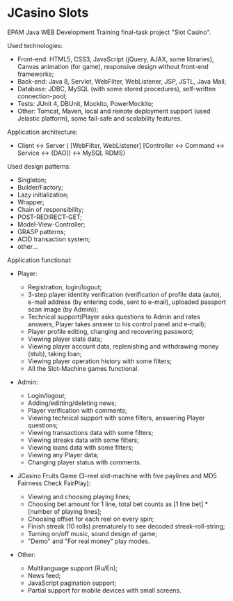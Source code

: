 # JCasino Slots
EPAM Java WEB Development Training final-task project "Slot Casino".

Used technologies:
  - Front-end: HTML5, CSS3, JavaScript (jQuery, AJAX, some libraries), Canvas animation (for game), responsive design
    without front-end frameworks;
  - Back-end: Java 8, Servlet, WebFilter, WebListener, JSP, JSTL, Java Mail;
  - Database: JDBC, MySQL (with some stored procedures), self-written connection-pool;
  - Tests: JUnit 4, DBUnit, Mockito, PowerMockito;
  - Other: Tomcat, Maven, local and remote deployment support (used Jelastic platform), some fail-safe and scalability
    features.
    
Application architecture:
  - Client <-> Server ( [WebFilter, WebListener] [Controller <-> Command <-> Service <-> {DAO]) <-> MySQL RDMS}
  
Used design patterns:
  - Singleton;
  - Builder/Factory;
  - Lazy initialization;
  - Wrapper;
  - Chain of responsibility;
  - POST-REDIRECT-GET;
  - Model-View-Controller;
  - GRASP patterns;
  - ACID transaction system;
  - other...
  
Application functional:

  - Player:
    - Registration, login/logout;
    - 3-step player identity verification (verification of profile data (auto), e-mail address (by entering code, sent to
      e-mail), uploaded passport scan image (by Admin));
    - Technical support(Player asks questions to Admin and rates answers, Player takes answer to his control panel and 
      e-mail);
    - Player profile editing, changing and recovering password;
    - Viewing player stats data;
    - Viewing player account data, replenishing and withdrawing money (stub), taking loan;
    - Viewing player operation history with some filters;
    - All the Slot-Machine games functional.
    
  - Admin:
    - Login/logout;
    - Adding/editting/deleting news;
    - Player verification with comments;
    - Viewing technical support with some filters, answering Player questions;
    - Viewing transactions data with some filters;
    - Viewing streaks data with some filters;
    - Viewing loans data with some filters;
    - Viewing any Player data;
    - Changing player status with comments.
    
  - JCasino Fruits Game (3-reel slot-machine with five paylines and MD5 Fairness Check FairPlay):
    - Viewing and choosing playing lines;
    - Choosing bet amount for 1 line, total bet counts as [1 line bet] * [number of playing lines];
    - Choosing offset for each reel on every spin;
    - Finish streak (10 rolls) prematurely to see decoded streak-roll-string;
    - Turning on/off music, sound design of game;
    - "Demo" and "For real money" play modes.
    
  - Other:
    - Multilanguage support (Ru/En);
    - News feed;
    - JavaScript pagination support;
    - Partial support for mobile devices with small screens.